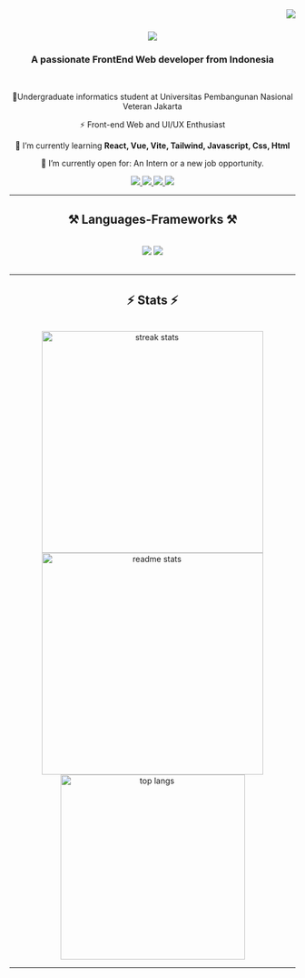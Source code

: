 <img align="right" src="https://visitor-badge.laobi.icu/badge?page_id=FarhanSukmana.FarhanSukmana" />

<h1 align="center">
    <img src="https://readme-typing-svg.herokuapp.com/?font=Righteous&size=35&center=true&vCenter=true&width=500&height=70&duration=4000&lines=Hi+There!+👋;+I'm+Farhan+Sukmana!;" />
</h1>

<h3 align="center">A passionate FrontEnd Web developer from Indonesia</h3>

<br/>

<div align="center">
 
 🔭Undergraduate informatics student at Universitas Pembangunan Nasional Veteran Jakarta 
 
⚡ Front-end Web and UI/UX Enthusiast

 🌱 I’m currently learning **React, Vue, Vite, Tailwind, Javascript, Css, Html**

💬 I’m currently open for: An Intern or a new job opportunity.


 </div>
 
<div align="center"> 
  <a href="https://www.instagram.com/sukmanafarhan/?next=%2F">
    <img src="https://img.shields.io/badge/Instagram-E4405F?style=for-the-badge&logo=instagram&logoColor=white" />
  </a>
  <a href="mailto:sukmanafarhan2@gmail.com">
    <img src="https://img.shields.io/badge/Gmail-333333?style=for-the-badge&logo=gmail&logoColor=red" />
  </a>
  <a href="https://www.linkedin.com/in/mfarhansukmana/" target="_blank">
    <img src="https://img.shields.io/badge/LinkedIn-0077B5?style=for-the-badge&logo=linkedin&logoColor=white" target="_blank" />
  </a>
  <a href="https://github.com/FarhanSukmana" target="_blank">
     <img src="https://img.shields.io/badge/Portfolio-FF5722?style=for-the-badge&logo=todoist&logoColor=white" target="_blank" /> <!-- sqlite, safari, google-chrome are other good icon options -->
  </a>
</div>

 <hr/>
 
<h2 align="center">⚒️ Languages-Frameworks ⚒️</h2>
<br/>
<div align="center">
    <img src="https://skillicons.dev/icons?i=react,html,css,vscode,github,figma,tailwind" />
    <img src="https://skillicons.dev/icons?i=python,javascript,c,java,vercel,php" /><br>
</div>

<br/>
<hr/>

<h2 align="center">⚡ Stats ⚡</h2>
<br>
<div align=center>
  <img width=390 src="https://github-readme-streak-stats.herokuapp.com/?user=FarhanSukmana&theme=dark&hide_border=true" alt="streak stats"/>
  <img width=390 src="https://github-readme-stats.vercel.app/api?username=FarhanSukmana&theme=dark&show_icons=true&hide_border=true&count_private=true" alt="readme stats" />
  <br/>
  <img width=325 align="center" src="https://github-readme-stats.vercel.app/api/top-langs/?username=FarhanSukmana&theme=dark&show_icons=true&hide_border=true&layout=compact" alt="top langs" />
</div>
<hr/>

<br/>
